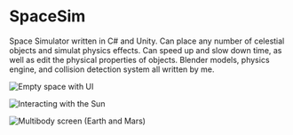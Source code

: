 # SpaceSim
Space Simulator written in C# and Unity. Can place any number of celestial objects and simulat physics effects. Can speed up and slow down time, as well as edit the physical properties of objects. Blender models, physics engine, and collision detection system all written by me.

![Empty space with UI](https://github.com/brcolli/SpaceSim/SpaceSim/SpaceSim%20Image%201.PNG)

![Interacting with the Sun](https://github.com/brcolli/SpaceSim/SpaceSim/SpaceSim%20Image%202.PNG)

![Multibody screen (Earth and Mars)](https://github.com/brcolli/SpaceSim/SpaceSim/SpaceSim%20Image%203.PNG)
